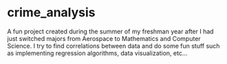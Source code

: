 # crime_analysis
A fun project created during the summer of my freshman year after I had just switched majors from Aerospace to Mathematics and Computer Science. I try to find correlations between data and do some fun stuff such as implementing regression algorithms, data visualization, etc...
